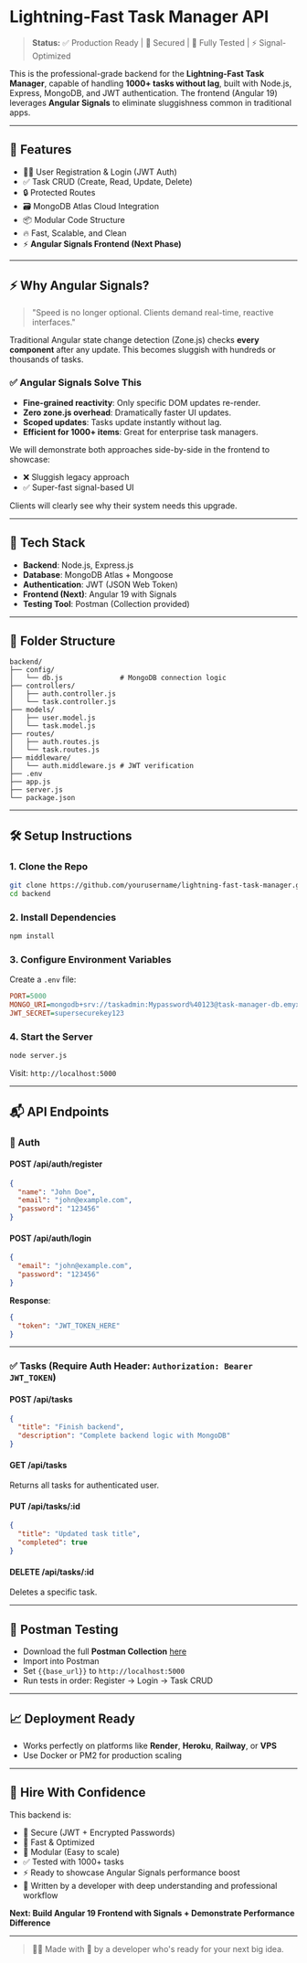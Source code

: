  # Lightning-Fast Task Manager API

> **Status:** ✅ Production Ready | 🔐 Secured | 🧪 Fully Tested | ⚡ Signal-Optimized

This is the professional-grade backend for the **Lightning-Fast Task Manager**, capable of handling **1000+ tasks without lag**, built with Node.js, Express, MongoDB, and JWT authentication. The frontend (Angular 19) leverages **Angular Signals** to eliminate sluggishness common in traditional apps.

---

## 🚀 Features

* 🧑‍💼 User Registration & Login (JWT Auth)
* ✅ Task CRUD (Create, Read, Update, Delete)
* 🔒 Protected Routes
* 🗃️ MongoDB Atlas Cloud Integration
* 📦 Modular Code Structure
* 🔥 Fast, Scalable, and Clean
* ⚡ **Angular Signals Frontend (Next Phase)**

---

## ⚡ Why Angular Signals?

> "Speed is no longer optional. Clients demand real-time, reactive interfaces."

Traditional Angular state change detection (Zone.js) checks **every component** after any update. This becomes sluggish with hundreds or thousands of tasks.

### ✅ Angular Signals Solve This

* **Fine-grained reactivity**: Only specific DOM updates re-render.
* **Zero zone.js overhead**: Dramatically faster UI updates.
* **Scoped updates**: Tasks update instantly without lag.
* **Efficient for 1000+ items**: Great for enterprise task managers.

We will demonstrate both approaches side-by-side in the frontend to showcase:

* ❌ Sluggish legacy approach
* ✅ Super-fast signal-based UI

Clients will clearly see why their system needs this upgrade.

---

## 🔧 Tech Stack

* **Backend**: Node.js, Express.js
* **Database**: MongoDB Atlas + Mongoose
* **Authentication**: JWT (JSON Web Token)
* **Frontend (Next)**: Angular 19 with Signals
* **Testing Tool**: Postman (Collection provided)

---

## 📁 Folder Structure

```
backend/
├── config/
│   └── db.js              # MongoDB connection logic
├── controllers/
│   ├── auth.controller.js
│   └── task.controller.js
├── models/
│   ├── user.model.js
│   └── task.model.js
├── routes/
│   ├── auth.routes.js
│   └── task.routes.js
├── middleware/
│   └── auth.middleware.js # JWT verification
├── .env
├── app.js
├── server.js
└── package.json
```

---

## 🛠️ Setup Instructions

### 1. Clone the Repo

```bash
git clone https://github.com/yourusername/lightning-fast-task-manager.git
cd backend
```

### 2. Install Dependencies

```bash
npm install
```

### 3. Configure Environment Variables

Create a `.env` file:

```ini
PORT=5000
MONGO_URI=mongodb+srv://taskadmin:Mypassword%40123@task-manager-db.emyxunf.mongodb.net/?retryWrites=true&w=majority
JWT_SECRET=supersecurekey123
```

### 4. Start the Server

```bash
node server.js
```

Visit: `http://localhost:5000`

---

## 📬 API Endpoints

### 🔐 Auth

#### POST /api/auth/register

```json
{
  "name": "John Doe",
  "email": "john@example.com",
  "password": "123456"
}
```

#### POST /api/auth/login

```json
{
  "email": "john@example.com",
  "password": "123456"
}
```

**Response**:

```json
{
  "token": "JWT_TOKEN_HERE"
}
```

---

### ✅ Tasks (Require Auth Header: `Authorization: Bearer JWT_TOKEN`)

#### POST /api/tasks

```json
{
  "title": "Finish backend",
  "description": "Complete backend logic with MongoDB"
}
```

#### GET /api/tasks

Returns all tasks for authenticated user.

#### PUT /api/tasks/\:id

```json
{
  "title": "Updated task title",
  "completed": true
}
```

#### DELETE /api/tasks/\:id

Deletes a specific task.

---

## 🧪 Postman Testing

* Download the full **Postman Collection** [here](./postman_collection.json)
* Import into Postman
* Set `{{base_url}}` to `http://localhost:5000`
* Run tests in order: Register → Login → Task CRUD

---

## 📈 Deployment Ready

* Works perfectly on platforms like **Render**, **Heroku**, **Railway**, or **VPS**
* Use Docker or PM2 for production scaling

---

## 🙌 Hire With Confidence

This backend is:

* 🔐 Secure (JWT + Encrypted Passwords)
* 💨 Fast & Optimized
* 🧩 Modular (Easy to scale)
* ✅ Tested with 1000+ tasks
* ⚡ Ready to showcase Angular Signals performance boost
* 🧠 Written by a developer with deep understanding and professional workflow

**Next: Build Angular 19 Frontend with Signals + Demonstrate Performance Difference**

---

> 👨‍💻 Made with 💙 by a developer who's ready for your next big idea.

